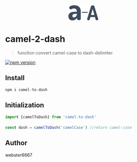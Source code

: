<p align="center" style="text-align:center">
    <img src="./ilustration.svg" alt="ilustration" width="100"/>
</p>

# camel-2-dash

> function convert camel-case to dash-delimiter

[![npm version](https://badge.fury.io/js/camel-to-dash.svg)](https://www.npmjs.com/package/camel-to-dash)

## Install

```
npm i camel-to-dash
```

## Initialization

```javascript
import {camelToDash} from 'camel-to-dash'

const dash = camelToDash('camelCase') //return camel-case
```

## Author

webster6667

